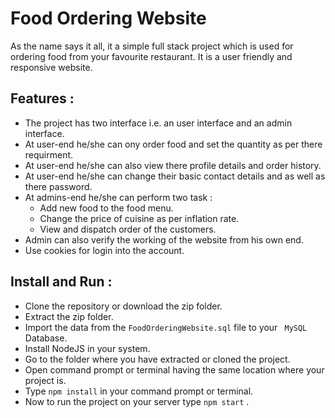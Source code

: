 # Food Ordering Website
As the name says it all, it a simple full stack project which is used for ordering food from your favourite restaurant. It is a user friendly and responsive website. 

## Features :
- The project has two interface i.e. an user interface and an admin interface.
- At user-end he/she can ony order food and set the quantity as per there requirment.
- At user-end he/she can also view there profile details and order history.
- At user-end he/she can change their basic contact details and as well as there password. 
- At admins-end he/she can perform two task : 
    - Add new food to the food menu.
    - Change the price of cuisine as per inflation rate.
    - View and dispatch order of the customers.
- Admin can also verify the working of the website from his own end.
- Use cookies for login into the account.


## Install and Run :
- Clone the repository or download the zip folder.
- Extract the zip folder.
- Import the data from the ``` FoodOrderingWebsite.sql ``` file to your ``` MySQL``` Database.
- Install NodeJS in your system.
- Go to the folder where you have extracted or cloned the project.
- Open command prompt or terminal having the same location where your project is.
- Type ``` npm install ``` in your command prompt or terminal.
- Now to run the project on your server type ``` npm start ``` .

